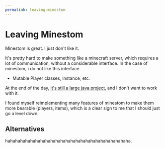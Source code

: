 ```yaml
---
permalink: leaving-minestom
---
```

# Leaving Minestom

Minestom is great. I just don't like it.

It's pretty hard to make something like a minecraft server, which requires a lot of communication, without a considerable interface. In the case of minestom, i do not like this interface.

- Mutable Player classes, Instance, etc.

At the end of the day, [it's still a large java project](Clojure.md), and I don't want to work with it.

I found myself reimplementing many features of minestom to make them more bearable (players, items), which is a clear sign to me that I should just go a level down.

## Alternatives

hahahahahahahahahahahahahahahahahahahahahahahahaha.
